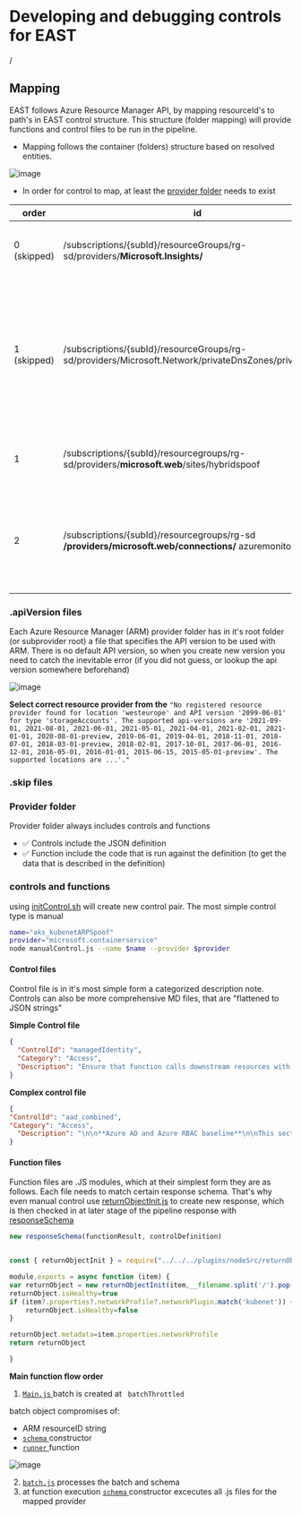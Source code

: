 # Developing and debugging controls for EAST

/
## Mapping 

EAST follows Azure Resource Manager API, by mapping resourceId's to path's in EAST control structure. This structure (folder mapping) will provide functions and control files to be run in the pipeline.

- Mapping follows the container (folders) structure based on resolved entities.

![image](https://user-images.githubusercontent.com/58001986/172820989-1c274c88-e670-414f-b2e6-bb31b18220e4.png)

- In order for control to map, at least the [provider folder](#provider-folder) needs to exist


order | id | map | explanation
-|-|-|-
0 (skipped)| /subscriptions/{subId}/resourceGroups/rg-sd/providers/**Microsoft.Insights/** | skipped see explanation |  [filterExistingProviders.js](plugins/nodeSrc/filterExistingProviders.js) does not issue get request since provider folder does not exist under [providers](/providers/)
1 (skipped) | /subscriptions/{subId}/resourceGroups/rg-sd/providers/Microsoft.Network/privateDnsZones/priv.dewi.red | skipped see explanation | the resource is explicitly configured to be skipped due to not having any checks created yet, nonetheless there are other categories in microsoft.network provider and we don't want to have them skipped in resolving order 0 so we use [.skip file](providers/microsoft.network/.skip.json)
1|/subscriptions/{subId}/resourcegroups/rg-sd/providers/**microsoft.web**/sites/hybridspoof | mapped to root provider providers/**microsoft.web/**| [filterExistingProviders.js](plugins/nodeSrc/filterExistingProviders.js) does not issues get request since provider folder doe exist under [providers](/providers/)
2|/subscriptions/{subId}/resourcegroups/rg-sd **/providers/microsoft.web/connections/** azuremonitorlogs | mapped to sub-provider providers/ **microsoft.web/connections/** | if the provider folder has sub-providers, the resolving mechanism will try to match into them first, if no sub-providers exist, the resolving would then default to the root of the provider


###  .apiVersion files
Each Azure Resource Manager (ARM) provider folder has in it's root folder (or subprovider root) a file that specifies the API version to be used with ARM. There is no default API version, so when you create new version you need to catch the inevitable error (if you did not guess, or lookup the api version somewhere beforehand)

![image](https://user-images.githubusercontent.com/58001986/172815865-208c7b21-d558-4999-9e01-6655224abbf4.png)

**Select correct resource provider from the**
``
"No registered resource provider found for location 'westeurope' and API version '2099-06-01' for type 'storageAccounts'. The supported api-versions are '2021-09-01, 2021-08-01, 2021-06-01, 2021-05-01, 2021-04-01, 2021-02-01, 2021-01-01, 2020-08-01-preview, 2019-06-01, 2019-04-01, 2018-11-01, 2018-07-01, 2018-03-01-preview, 2018-02-01, 2017-10-01, 2017-06-01, 2016-12-01, 2016-05-01, 2016-01-01, 2015-06-15, 2015-05-01-preview'. The supported locations are ...'."
``

### .skip files



### Provider folder
Provider folder always includes controls and functions 

- ✅ Controls include the JSON definition
- ✅ Function include the code that is run against the definition (to get the data that is described in the definition)

### controls and functions

using [initControl.sh](sh/initControl.sh) will create new control pair. The most simple control type is manual

```sh 
name="aks_kubenetARPSpoof"
provider="microsoft.containerservice"
node manualControl.js --name $name --provider $provider
```

#### Control files

Control file is in it's most simple form a categorized description note. Controls can also be more comprehensive MD files, that are "flattened to JSON strings"

**Simple Control file**
```json
{
  "ControlId": "managedIdentity",
  "Category": "Access",
  "Description": "Ensure that function calls downstream resources with managed identity"
}
```

**Complex control file**

```json
{
"ControlId": "aad_combined",
"Category": "Access",
  "Description": "\n\n**Azure AD and Azure RBAC baseline**\n\nThis section includes baseline Azure AD security options related to Azure AD use with Azure RBAC.\n\n**Control descriptions**\n\n\n- Ensure MFA or (strong single factor) is required for Azure Management - preferably with all 'apps policy' CA Policy, and by certificate credentials authentication for service principals \n  - 🔍 [EAST_Subscriptions_roleAssignmentsRGAdvanced](#east_subscriptions_roleassignmentsrgadvanced)\n  - 🔍 [EAST_aad_caEval](#east_aad_caeval) \n- Ensure Azure AD principals in privileged roles are not protected by a password (client secret) \n  - 🔍 [EAST_Subscriptions_roleAssignmentsRGAdvanced](#east_subscriptions_roleassignmentsrgadvanced)\n  - 🔍 [EAST_aad_caEval](#east_aad_caeval) \n- Ensure Legacy Auth can't be bypassed on users in privileged roles\n  - 🔍 [EAST_Subscriptions_roleAssignmentsRGAdvanced](#east_subscriptions_roleassignmentsrgadvanced)\n  - 🔍 [EAST_aad_caEval](#east_aad_caeval) \n- Ensure users can't register Azure AD Applications \n  - 🔍 [EAST_consentSettings](#east_consentsettings)\n- Ensure day to day accounts are separated from privileged accounts\n- Ensure Azure AD logs are exported for analytics / SIEM   \n  - 🔍 [EAST_aad_diagnostics](#east_aad_diagnostics)\n- Review list of SPN's with directoryPermissions \n  - 🔍 [EAST_AAD_Privileged_SPN](#east_aad_privileged_spn)\n- Limit length of admin sessions in PIM and Conditional Access, so refresh tokens are not long lived beyond 24 hours\n- Prefer onmicrosoft.com accounts privileged roles (less dependencies to synced accounts, and can't be compromised by dns takeover of the customer domain) \n  - [source](https://docs.microsoft.com/en-us/azure/active-directory/fundamentals/protect-m365-from-on-premises-attacks#isolate-privileged-identities)\n- Ensure owner principals of privileged objects don't create implicit access (privilege elevation)\n  - By owning more privileged service principal, that they are own permissions are based on. This behavior is accepted, when it is known and documented (Access from pipeline to Service connection in Azure Devops) \n  - 🔍[EAST_composite_priveEsc](#east_composite_priveesc)\n"
}
```

#### Function files

Function files are .JS modules, which at their simplest form they are as follows.
Each file needs to match certain response schema. That's why even manual control use [returnObjectInit.js](plugins/nodeSrc/returnObjectInit.js) to create new response, which is then checked in at later stage of the pipeline response with [responseSchema](plugins/nodeSrc/functionResponseSchema.js)
```js 
new responseSchema(functionResult, controlDefinition)
```

```js

const { returnObjectInit } = require("../../../plugins/nodeSrc/returnObjectInit")

module.exports = async function (item) {
var returnObject = new returnObjectInit(item,__filename.split('/').pop())
returnObject.isHealthy=true
if (item?.properties?.networkProfile?.networkPlugin.match('kubenet')) {
    returnObject.isHealthy=false
}

returnObject.metadata=item.properties.networkProfile
return returnObject

}

```


**Main function flow order**
1. [``` Main.js ```  ](plugins/main.js)
batch is created at `` batchThrottled`` 

batch object compromises of:
- ARM resourceID string
- [`` schema `` ](plugins/nodeSrc/schemaBuilder.js) constructor 
- [`` runner `` ](plugins/pluginRunner.js) function

![image](https://user-images.githubusercontent.com/58001986/172818523-833ce8b0-1ca1-43a9-9b2e-36d1373d8e39.png)

2. [`` batch.js ``](plugins/nodeSrc/batch.js) processes the batch and schema
3. at function execution [`` schema `` ](plugins/nodeSrc/schemaBuilder.js) constructor excecutes all .js files for the mapped provider



